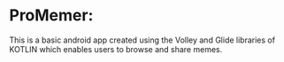 # ProMemer:
This is a basic android app created using the Volley and Glide libraries of KOTLIN which enables users to browse and share memes.
